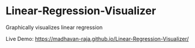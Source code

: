 # Linear-Regression-Visualizer
Graphically visualizes linear regression

Live Demo: https://madhavan-raja.github.io/Linear-Regression-Visualizer/
